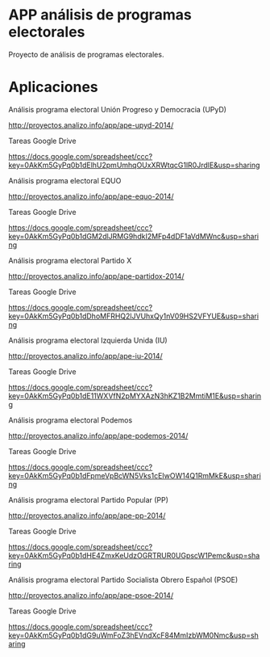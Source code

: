 APP análisis de programas electorales
=======

Proyecto de análisis de programas electorales.

Aplicaciones
============

Análisis programa electoral Unión Progreso y Democracia (UPyD)

http://proyectos.analizo.info/app/ape-upyd-2014/

Tareas Google Drive

https://docs.google.com/spreadsheet/ccc?key=0AkKm5GyPq0b1dElhU2pmUmhqOUxXRWtqcG1lR0JrdlE&usp=sharing

Análisis programa electoral EQUO

http://proyectos.analizo.info/app/ape-equo-2014/

Tareas Google Drive

https://docs.google.com/spreadsheet/ccc?key=0AkKm5GyPq0b1dGM2dlJRMG9hdkI2MFp4dDF1aVdMWnc&usp=sharing

Análisis programa electoral Partido X

http://proyectos.analizo.info/app/ape-partidox-2014/

Tareas Google Drive

https://docs.google.com/spreadsheet/ccc?key=0AkKm5GyPq0b1dDhoMFRHQ2lJVUhxQy1nV09HS2VFYUE&usp=sharing

Análisis programa electoral Izquierda Unida (IU)

http://proyectos.analizo.info/app/ape-iu-2014/

Tareas Google Drive

https://docs.google.com/spreadsheet/ccc?key=0AkKm5GyPq0b1dE11WXVfN2pMYXAzN3hKZ1B2MmtiM1E&usp=sharing

Análisis programa electoral Podemos

http://proyectos.analizo.info/app/ape-podemos-2014/

Tareas Google Drive

https://docs.google.com/spreadsheet/ccc?key=0AkKm5GyPq0b1dFpmeVpBcWN5Vks1cEIwOW14Q1RmMkE&usp=sharing

Análisis programa electoral Partido Popular (PP)

http://proyectos.analizo.info/app/ape-pp-2014/

Tareas Google Drive

https://docs.google.com/spreadsheet/ccc?key=0AkKm5GyPq0b1dHE4ZmxKeUdzOGRTRUR0UGpscW1Pemc&usp=sharing

Análisis programa electoral Partido Socialista Obrero Español (PSOE)

http://proyectos.analizo.info/app/ape-psoe-2014/

Tareas Google Drive

https://docs.google.com/spreadsheet/ccc?key=0AkKm5GyPq0b1dG9uWmFoZ3hEVndXcF84MmIzbWM0Nmc&usp=sharing
